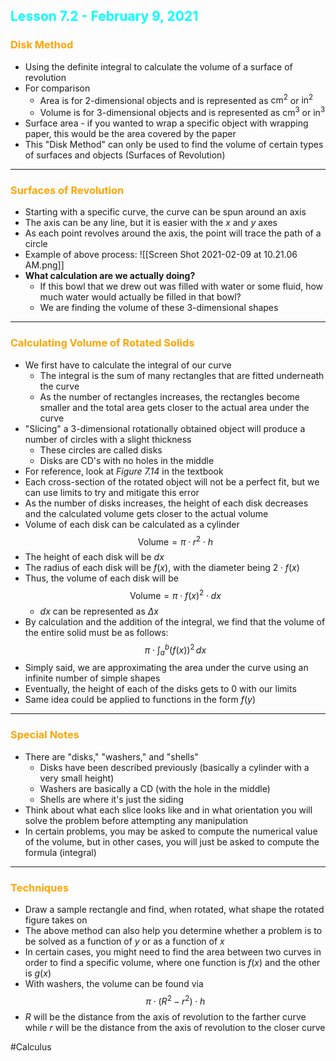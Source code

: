 ## <span style="color:cyan">Lesson 7.2 - February 9, 2021</span>
### <span style="color:orange">Disk Method</span>
- Using the definite integral to calculate the volume of a surface of revolution
- For comparison
	- Area is for 2-dimensional objects and is represented as $\text{cm}^2$ or $\text{in}^2$
	- Volume is for 3-dimensional objects and is represented as $\text{cm}^3$ or $\text{in}^3$
- Surface area - if you wanted to wrap a specific object with wrapping paper, this would be the area covered by the paper
- This "Disk Method" can only be used to find the volume of certain types of surfaces and objects (Surfaces of Revolution)
****
### <span style="color:orange">Surfaces of Revolution</span>
- Starting with a specific curve, the curve can be spun around an axis
- The axis can be any line, but it is easier with the $x$ and $y$ axes
- As each point revolves around the axis, the point will trace the path of a circle
- Example of above process: ![[Screen Shot 2021-02-09 at 10.21.06 AM.png]]
- **What calculation are we actually doing?**
	- If this bowl that we drew out was filled with water or some fluid, how much water would actually be filled in that bowl?
	- We are finding the volume of these 3-dimensional shapes
****
### <span style="color:orange">Calculating Volume of Rotated Solids</span>
- We first have to calculate the integral of our curve
	- The integral is the sum of many rectangles that are fitted underneath the curve
	- As the number of rectangles increases, the rectangles become smaller and the total area gets closer to the actual area under the curve
- "Slicing" a 3-dimensional rotationally obtained object will produce a number of circles with a slight thickness
	- These circles are called disks
	- Disks are CD's with no holes in the middle
- For reference, look at *Figure 7.14* in the textbook
- Each cross-section of the rotated object will not be a perfect fit, but we can use limits to try and mitigate this error
- As the number of disks increases, the height of each disk decreases and the calculated volume gets closer to the actual volume
- Volume of each disk can be calculated as a cylinder $$\text{Volume} = \pi \cdot r^2 \cdot h$$
- The height of each disk will be $dx$
- The radius of each disk will be $f(x)$, with the diameter being $2 \cdot f(x)$
- Thus, the volume of each disk will be $$\text{Volume} = \pi \cdot f(x)^2 \cdot dx$$
	- $dx$ can be represented as $\Delta x$
- By calculation and the addition of the integral, we find that the volume of the entire solid must be as follows: $$\pi \cdot \int_{a}^{b} (f(x))^2\,dx$$
- Simply said, we are approximating the area under the curve  using an infinite number of simple shapes
- Eventually, the height of each of the disks gets to $0$ with our limits
- Same idea could be applied to functions in the form $f(y)$
****
### <span style="color:orange">Special Notes</span>
- There are "disks," "washers," and "shells"
	- Disks have been described previously (basically a cylinder with a very small height)
	- Washers are basically a CD (with the hole in the middle)
	- Shells are where it's just the siding
- Think about what each slice looks like and in what orientation you will solve the problem before attempting any manipulation
- In certain problems, you may be asked to compute the numerical value of the volume, but in other cases, you will just be asked to compute the formula (integral)
****
### <span style="color:orange">Techniques</span>
- Draw a sample rectangle and find, when rotated, what shape the rotated figure takes on
- The above method can also help you determine whether a problem is to be solved as a function of $y$ or as a function of $x$
- In certain cases, you might need to find the area between two curves in order to find a specific volume, where one function is $f(x)$ and the other is $g(x)$
- With washers, the volume can be found via $$\pi \cdot (R^2 - r^2) \cdot h$$
- $R$ will be the distance from the axis of revolution to the farther curve while $r$ will be the distance from the axis of revolution to the closer curve

#Calculus